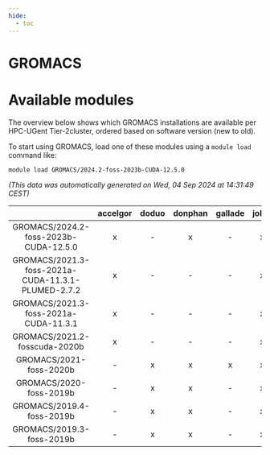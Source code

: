 ```yaml
---
hide:
  - toc
---
```


GROMACS
=======

# Available modules


The overview below shows which GROMACS installations are available per HPC-UGent Tier-2cluster, ordered based on software version (new to old).

To start using GROMACS, load one of these modules using a `module load` command like:

```shell
module load GROMACS/2024.2-foss-2023b-CUDA-12.5.0
```

*(This data was automatically generated on Wed, 04 Sep 2024 at 14:31:49 CEST)*  

| |accelgor|doduo|donphan|gallade|joltik|shinx|skitty|
| :---: | :---: | :---: | :---: | :---: | :---: | :---: | :---: |
|GROMACS/2024.2-foss-2023b-CUDA-12.5.0|x|-|x|-|x|-|-|
|GROMACS/2021.3-foss-2021a-CUDA-11.3.1-PLUMED-2.7.2|x|-|-|-|x|-|-|
|GROMACS/2021.3-foss-2021a-CUDA-11.3.1|x|-|-|-|x|-|-|
|GROMACS/2021.2-fosscuda-2020b|x|-|-|-|x|-|-|
|GROMACS/2021-foss-2020b|-|x|x|x|x|-|x|
|GROMACS/2020-foss-2019b|-|x|x|-|x|-|-|
|GROMACS/2019.4-foss-2019b|-|x|x|-|x|-|-|
|GROMACS/2019.3-foss-2019b|-|x|x|-|x|-|-|
